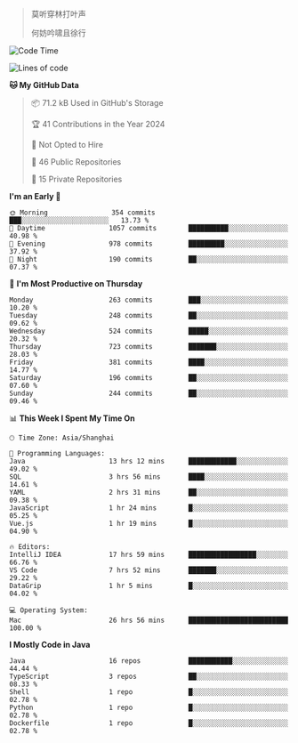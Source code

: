 > 莫听穿林打叶声
> 
> 何妨吟啸且徐行

<!-- ![Github Stats](https://github-readme-stats.vercel.app/api?username=catch6&count_private=true&show_icons=true&theme=gruvbox) -->

<!-- ![Top Langs](https://github-readme-stats.vercel.app/api/top-langs/?username=catch6&layout=compact) -->

<!--START_SECTION:waka-->
![Code Time](http://img.shields.io/badge/Code%20Time-1%2C364%20hrs%2038%20mins-blue)

![Lines of code](https://img.shields.io/badge/From%20Hello%20World%20I%27ve%20Written-9.4%20million%20lines%20of%20code-blue)

**🐱 My GitHub Data** 

> 📦 71.2 kB Used in GitHub's Storage 
 > 
> 🏆 41 Contributions in the Year 2024
 > 
> 🚫 Not Opted to Hire
 > 
> 📜 46 Public Repositories 
 > 
> 🔑 15 Private Repositories 
 > 
**I'm an Early 🐤** 

```text
🌞 Morning                354 commits         ███░░░░░░░░░░░░░░░░░░░░░░   13.73 % 
🌆 Daytime                1057 commits        ██████████░░░░░░░░░░░░░░░   40.98 % 
🌃 Evening                978 commits         █████████░░░░░░░░░░░░░░░░   37.92 % 
🌙 Night                  190 commits         ██░░░░░░░░░░░░░░░░░░░░░░░   07.37 % 
```
📅 **I'm Most Productive on Thursday** 

```text
Monday                   263 commits         ███░░░░░░░░░░░░░░░░░░░░░░   10.20 % 
Tuesday                  248 commits         ██░░░░░░░░░░░░░░░░░░░░░░░   09.62 % 
Wednesday                524 commits         █████░░░░░░░░░░░░░░░░░░░░   20.32 % 
Thursday                 723 commits         ███████░░░░░░░░░░░░░░░░░░   28.03 % 
Friday                   381 commits         ████░░░░░░░░░░░░░░░░░░░░░   14.77 % 
Saturday                 196 commits         ██░░░░░░░░░░░░░░░░░░░░░░░   07.60 % 
Sunday                   244 commits         ██░░░░░░░░░░░░░░░░░░░░░░░   09.46 % 
```


📊 **This Week I Spent My Time On** 

```text
🕑︎ Time Zone: Asia/Shanghai

💬 Programming Languages: 
Java                     13 hrs 12 mins      ████████████░░░░░░░░░░░░░   49.02 % 
SQL                      3 hrs 56 mins       ████░░░░░░░░░░░░░░░░░░░░░   14.61 % 
YAML                     2 hrs 31 mins       ██░░░░░░░░░░░░░░░░░░░░░░░   09.38 % 
JavaScript               1 hr 24 mins        █░░░░░░░░░░░░░░░░░░░░░░░░   05.25 % 
Vue.js                   1 hr 19 mins        █░░░░░░░░░░░░░░░░░░░░░░░░   04.90 % 

🔥 Editors: 
IntelliJ IDEA            17 hrs 59 mins      █████████████████░░░░░░░░   66.76 % 
VS Code                  7 hrs 52 mins       ███████░░░░░░░░░░░░░░░░░░   29.22 % 
DataGrip                 1 hr 5 mins         █░░░░░░░░░░░░░░░░░░░░░░░░   04.02 % 

💻 Operating System: 
Mac                      26 hrs 56 mins      █████████████████████████   100.00 % 
```

**I Mostly Code in Java** 

```text
Java                     16 repos            ███████████░░░░░░░░░░░░░░   44.44 % 
TypeScript               3 repos             ██░░░░░░░░░░░░░░░░░░░░░░░   08.33 % 
Shell                    1 repo              █░░░░░░░░░░░░░░░░░░░░░░░░   02.78 % 
Python                   1 repo              █░░░░░░░░░░░░░░░░░░░░░░░░   02.78 % 
Dockerfile               1 repo              █░░░░░░░░░░░░░░░░░░░░░░░░   02.78 % 
```




<!--END_SECTION:waka-->
